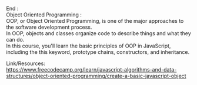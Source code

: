 End : </br>
Object Oriented Programming :</br>
OOP, or Object Oriented Programming, is one of the major approaches to the software development process. </br>
In OOP, objects and classes organize code to describe things and what they can do.</br>
In this course, you'll learn the basic principles of OOP in JavaScript, including the this keyword, prototype chains, constructors, and inheritance.</br>

Link/Resources:</br>
https://www.freecodecamp.org/learn/javascript-algorithms-and-data-structures/object-oriented-programming/create-a-basic-javascript-object
